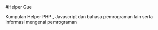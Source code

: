 #Helper Gue

Kumpulan Helper PHP , Javascript dan bahasa pemrograman lain serta informasi mengenai pemrograman

